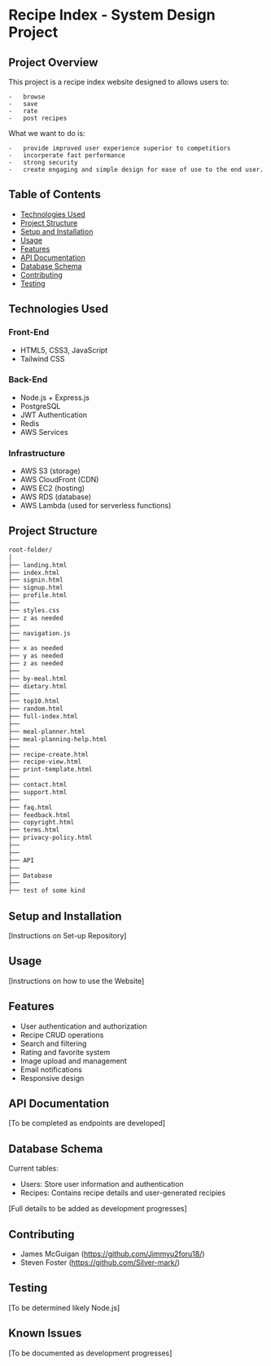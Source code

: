 # Recipe Index - System Design Project

## Project Overview

This project is a recipe index website designed to allows users to: 
	
 	-	browse
	-	save 
	-	rate 
	-	post recipes 
What we want to do is: 

	-	provide improved user experience superior to competitiors 
	-	incorperate fast performance  
	-	strong security  
	-	create engaging and simple design for ease of use to the end user.

## Table of Contents

- [Technologies Used](#technologies-used)
- [Project Structure](#project-structure)
- [Setup and Installation](#setup-and-installation)
- [Usage](#usage)
- [Features](#features)
- [API Documentation](#api-documentation)
- [Database Schema](#database-schema)
- [Contributing](#contributing)
- [Testing](#testing)

## Technologies Used

### Front-End
- HTML5, CSS3, JavaScript
- Tailwind CSS


### Back-End
- Node.js + Express.js
- PostgreSQL
- JWT Authentication
- Redis
- AWS Services


### Infrastructure
- AWS S3 (storage)
- AWS CloudFront (CDN)
- AWS EC2 (hosting)
- AWS RDS (database)
- AWS Lambda (used for serverless functions)


## Project Structure
```bash
root-folder/
│
├── landing.html
├── index.html
├── signin.html
├── signup.html
├── profile.html
├──
├── styles.css
├── z as needed
├──
├── navigation.js
├──
├── x as needed
├── y as needed
├── z as needed 
├──
├── by-meal.html
├── dietary.html
├──
├── top10.html
├── random.html
├── full-index.html
├──
├── meal-planner.html
├── meal-planning-help.html
├──
├── recipe-create.html
├── recipe-view.html
├── print-template.html
├──
├── contact.html
├── support.html
├──
├── faq.html
├── feedback.html
├── copyright.html
├── terms.html
├── privacy-policy.html
├──
├──
├── API	
├──
├── Database
├──
├── test of some kind

```


## Setup and Installation

[Instructions on Set-up Repository]


## Usage

[Instructions on how to use the Website]


## Features

- User authentication and authorization
- Recipe CRUD operations
- Search and filtering
- Rating and favorite system
- Image upload and management
- Email notifications
- Responsive design


## API Documentation

[To be completed as endpoints are developed]


## Database Schema

Current tables:
- Users: Store user information and authentication
- Recipes: Contains recipe details and user-generated recipies

[Full details to be added as development progresses]


## Contributing

- James McGuigan (https://github.com/Jimmyu2foru18/)
- Steven Foster (https://github.com/Silver-mark/)

## Testing

[To be determined likely Node.js]


## Known Issues

[To be documented as development progresses]


